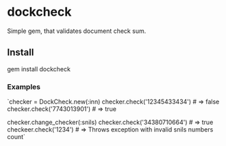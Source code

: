 # dockcheck
Simple gem, that validates document check sum.

## Install
gem install dockcheck

### Examples
`checker = DockCheck.new(:inn)
 checker.check('12345433434') # => false
 checker.check('7743013901') # => true
 
 checker.change_checker(:snils)
 checker.check('34380710664') # => true
 checkeer.check('1234') # => Throws exception with invalid snils numbers count`

